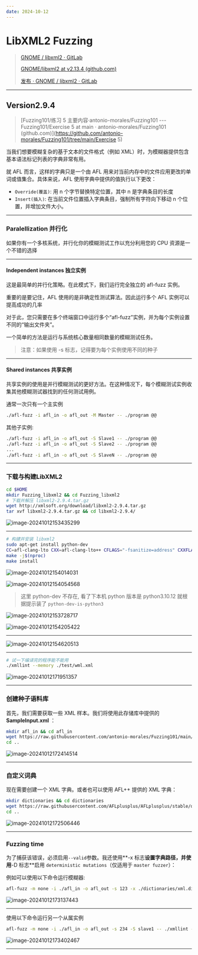 ```yaml
---
date: 2024-10-12
---
```


# LibXML2 Fuzzing

> [GNOME / libxml2 · GitLab](https://gitlab.gnome.org/GNOME/libxml2)
>
> [GNOME/libxml2 at v2.13.4 (github.com)](https://github.com/GNOME/libxml2/tree/v2.13.4)
>
> [发布 · GNOME / libxml2 · GitLab](https://gitlab.gnome.org/GNOME/libxml2/-/releases)

---

## Version2.9.4

> [Fuzzing101/练习 5 主要内容·antonio-morales/Fuzzing101 --- Fuzzing101/Exercise 5 at main · antonio-morales/Fuzzing101 (github.com)](https://github.com/antonio-morales/Fuzzing101/tree/main/Exercise 5)

当我们想要模糊复杂的基于文本的文件格式（例如 XML）时，为模糊器提供包含基本语法标记列表的字典非常有用。

就 AFL 而言，这样的字典只是一个由 AFL 用来对当前内存中的文件应用更改的单词或值集合。具体来说，AFL 使用字典中提供的值执行以下更改：

- `Override(覆盖)`: 用 n 个字节替换特定位置，其中 n 是字典条目的长度
- `Insert(插入)`: 在当前文件位置插入字典条目，强制所有字符向下移动 n 个位置，并增加文件大小。

---

### Paralellization 并行化

如果你有一个多核系统，并行化你的模糊测试工作以充分利用您的 CPU 资源是一个不错的选择

---

#### Independent instances 独立实例

这是最简单的并行化策略。在此模式下，我们运行完全独立的 afl-fuzz 实例。

重要的是要记住，AFL 使用的是非确定性测试算法。因此运行多个 AFL 实例可以提高成功的几率

对于此，您只需要在多个终端窗口中运行多个“afl-fuzz”实例，并为每个实例设置不同的“输出文件夹”。

一个简单的方法是运行与系统核心数量相同数量的模糊测试任务。

> 注意：如果使用 -s 标志，记得要为每个实例使用不同的种子

---

#### Shared instances 共享实例

共享实例的使用是并行模糊测试的更好方法。在这种情况下，每个模糊测试实例收集其他模糊测试器找到的任何测试用例。

通常一次只有一个主实例

```bash
./afl-fuzz -i afl_in -o afl_out -M Master -- ./program @@
```

其他子实例:

```bash
./afl-fuzz -i afl_in -o afl_out -S Slave1 -- ./program @@
./afl-fuzz -i afl_in -o afl_out -S Slave2 -- ./program @@
...
./afl-fuzz -i afl_in -o afl_out -S SlaveN -- ./program @@
```

---

### 下载与构建LibXML2

```bash
cd $HOME
mkdir Fuzzing_libxml2 && cd Fuzzing_libxml2
# 下载并解压 libxml2-2.9.4.tar.gz
wget http://xmlsoft.org/download/libxml2-2.9.4.tar.gz
tar xvf libxml2-2.9.4.tar.gz && cd libxml2-2.9.4/
```

![image-20241012153435299](http://cdn.ayusummer233.top/DailyNotes/202410121534410.png)

---

```bash
# 构建并安装 libxml2
sudo apt-get install python-dev
CC=afl-clang-lto CXX=afl-clang-lto++ CFLAGS="-fsanitize=address" CXXFLAGS="-fsanitize=address" LDFLAGS="-fsanitize=address" ./configure --prefix="$HOME/Fuzzing_libxml2/libxml2-2.9.4/install" --disable-shared --without-debug --without-ftp --without-http --without-legacy --without-python LIBS='-ldl'
make -j$(nproc)
make install
```

![image-20241012154014031](http://cdn.ayusummer233.top/DailyNotes/202410121540089.png)

![image-20241012154054568](http://cdn.ayusummer233.top/DailyNotes/202410121540611.png)

> 这里 python-dev 不存在, 看了下本机 python 版本是 python3.10.12 就根据提示装了 `python-dev-is-python3`

![image-20241012153728717](http://cdn.ayusummer233.top/DailyNotes/202410121537774.png)

![image-20241012154205422](http://cdn.ayusummer233.top/DailyNotes/202410121542420.png)

---

![image-20241012154620513](http://cdn.ayusummer233.top/DailyNotes/202410121546557.png)

---

```bash
# 试一下编译完的程序能不能用
./xmllint --memory ./test/wml.xml
```

![image-20241012171951357](http://cdn.ayusummer233.top/DailyNotes/202410121719439.png)

---

### 创建种子语料库

首先，我们需要获取一些 XML 样本。我们将使用此存储库中提供的**SampleInput.xml** ：

```bash
mkdir afl_in && cd afl_in
wget https://raw.githubusercontent.com/antonio-morales/Fuzzing101/main/Exercise%205/SampleInput.xml
cd ..
```

![image-20241012172414514](http://cdn.ayusummer233.top/DailyNotes/202410121724574.png)

---

### 自定义词典

现在需要创建一个 XML 字典。或者也可以使用 AFL++ 提供的 XML 字典：

```bash
mkdir dictionaries && cd dictionaries
wget https://raw.githubusercontent.com/AFLplusplus/AFLplusplus/stable/dictionaries/xml.dict
cd ..
```

![image-20241012172506446](http://cdn.ayusummer233.top/DailyNotes/202410121725500.png)

---

### Fuzzing time

为了捕获该错误，必须启用`--valid`参数。我还使用**-x 标志**设置字典路径，并使用**-D 标志**启用 `deterministic mutations`（仅适用于 `master fuzzer`）：

例如可以使用以下命令运行模糊器:

```bash
afl-fuzz -m none -i ./afl_in -o afl_out -s 123 -x ./dictionaries/xml.dict -D -M master -- ./xmllint --memory --noenc --nocdata --dtdattr --loaddtd --valid --xinclude @@
```

![image-20241012173137443](http://cdn.ayusummer233.top/DailyNotes/202410121731499.png)

---

使用以下命令运行另一个从属实例

```bash
afl-fuzz -m none -i ./afl_in -o afl_out -s 234 -S slave1 -- ./xmllint --memory --noenc --nocdata --dtdattr --loaddtd --valid --xinclude @@
```

![image-20241012173402467](http://cdn.ayusummer233.top/DailyNotes/202410121734521.png)

---











